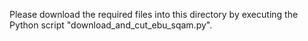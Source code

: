 Please download the required files into this directory by executing the Python script
"download_and_cut_ebu_sqam.py".